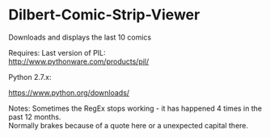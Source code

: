 # Dilbert-Comic-Strip-Viewer
Downloads and displays the last 10 comics

Requires:
  Last version of PIL:  
  http://www.pythonware.com/products/pil/
  
  Python 2.7.x:
  
  https://www.python.org/downloads/
  
Notes:
  Sometimes the RegEx stops working - it has happened 4 times in the past 12 months.  
  Normally brakes because of a quote here or a unexpected capital there.
  
